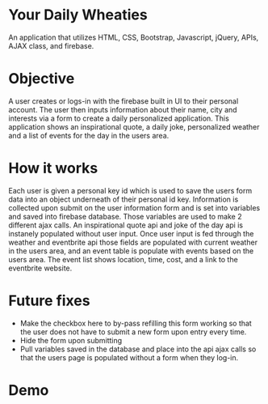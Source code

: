 # Your Daily Wheaties
  An application that utilizes HTML, CSS, Bootstrap, Javascript, jQuery, APIs, AJAX class, and firebase.
# Objective
  A user creates or logs-in with the firebase built in UI to their personal account. The user then inputs information about their name, city and interests via a form to create a daily personalized application. This application shows an inspirational quote, a daily joke, personalized weather and a list of events for the day in the users area.
# How it works
  Each user is given a personal key id which is used to save the users form data into an object underneath of their personal id key. Information is collected upon submit on the user information form and is set into variables and saved into firebase database. Those variables are used to make 2 different ajax calls. An inspirational quote api and joke of the day api is instanely populated without user input. Once user input is fed through the weather and eventbrite api those fields are populated with current weather in the users area, and an event table is populate with events based on the users area. The event list shows location, time, cost, and a link to the eventbrite website.
  
# Future fixes
* Make the checkbox here to by-pass refilling this form working so that the user does not have to submit a new form upon entry every time. 
* Hide the form upon submitting
* Pull variables saved in the database and place into the api ajax calls so that the users page is populated without a form when they log-in.

# Demo 
